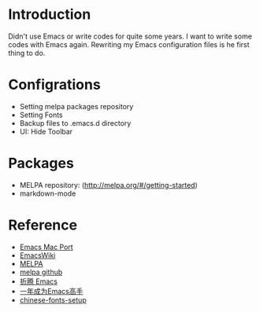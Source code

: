 Introduction
=============

Didn't use Emacs or write codes for quite some years.  I want to write
some codes with Emacs again.  Rewriting my Emacs configuration files
is he first thing to do.

Configrations
============
- Setting melpa packages repository
- Setting Fonts
- Backup files to .emacs.d directory
- UI: Hide Toolbar

Packages
========

- MELPA repository: (http://melpa.org/#/getting-started)
- markdown-mode

Reference
=========

- [Emacs Mac Port](https://github.com/railwaycat/homebrew-emacsmacport)
- [EmacsWiki](http://www.emacswiki.org/)
- [MELPA](http://melpa.org/)
- [melpa github](https://github.com/milkypostman/melpa)
- [折腾 Emacs](http://zhuoqiang.me/torture-emacs.html)
- [一年成为Emacs高手](https://github.com/redguardtoo/mastering-emacs-in-one-year-guide/blob/master/guide-zh.org)
- [chinese-fonts-setup](https://github.com/tumashu/chinese-fonts-setup)

